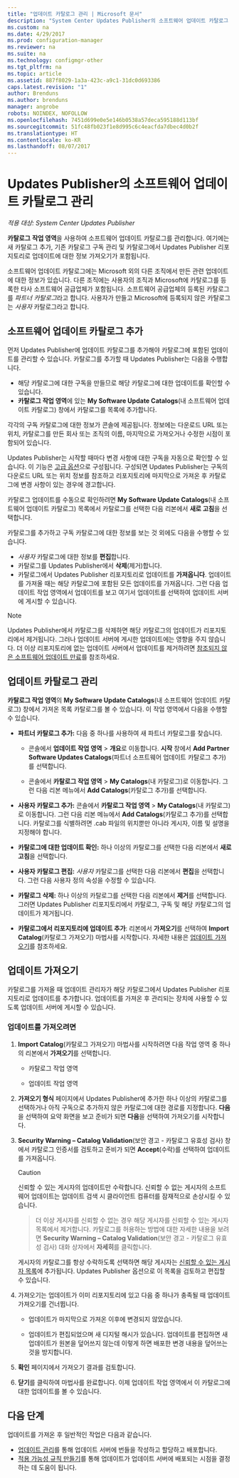 ```yaml
---
title: "업데이트 카탈로그 관리 | Microsoft 문서"
description: "System Center Updates Publisher의 소프트웨어 업데이트 카탈로그 관리"
ms.custom: na
ms.date: 4/29/2017
ms.prod: configuration-manager
ms.reviewer: na
ms.suite: na
ms.technology: configmgr-other
ms.tgt_pltfrm: na
ms.topic: article
ms.assetid: 887f8029-1a3a-423c-a9c1-31dc0d693386
caps.latest.revision: "1"
author: Brenduns
ms.author: brenduns
manager: angrobe
robots: NOINDEX, NOFOLLOW
ms.openlocfilehash: 7451d699e0e5e146b0538a57deca595188d113bf
ms.sourcegitcommit: 51fc48fb023f1e8d995c6c4eacfda7dbec4d0b2f
ms.translationtype: HT
ms.contentlocale: ko-KR
ms.lasthandoff: 08/07/2017
---
```

# <a name="manage-software-update-catalogs-in-updates-publisher"></a>Updates Publisher의 소프트웨어 업데이트 카탈로그 관리

*적용 대상: System Center Updates Publisher*

**카탈로그** **작업 영역**을 사용하여 소프트웨어 업데이트 카탈로그를 관리합니다. 여기에는 새 카탈로그 추가, 기존 카탈로그 구독 관리 및 카탈로그에서 Updates Publisher 리포지토리로 업데이트에 대한 정보 가져오기가 포함됩니다.

소프트웨어 업데이트 카탈로그에는 Microsoft 외의 다른 조직에서 만든 관련 업데이트에 대한 정보가 있습니다. 다른 조직에는 사용자의 조직과 Microsoft에 카탈로그를 등록한 타사 소프트웨어 공급업체가 포함됩니다. 소프트웨어 공급업체의 등록된 카탈로그를 *파트너 카탈로그*라고 합니다. 사용자가 만들고 Microsoft에 등록되지 않은 카탈로그는 *사용자* 카탈로그라고 합니다.

## <a name="add-software-update-catalogs"></a>소프트웨어 업데이트 카탈로그 추가
먼저 Updates Publisher에 업데이트 카탈로그를 추가해야 카탈로그에 포함된 업데이트를 관리할 수 있습니다. 카탈로그를 추가할 때 Updates Publisher는 다음을 수행합니다.
-   해당 카탈로그에 대한 구독을 만들므로 해당 카탈로그에 대한 업데이트를 확인할 수 있습니다.
-   **카탈로그 작업 영역**에 있는 **My Software Update Catalogs**(내 소프트웨어 업데이트 카탈로그) 창에서 카탈로그를 목록에 추가합니다.  

각각의 구독 카탈로그에 대한 정보가 콘솔에 제공됩니다. 정보에는 다운로드 URL 또는 위치, 카탈로그를 만든 회사 또는 조직의 이름, 마지막으로 가져오거나 수정한 시점이 포함되어 있습니다.

Updates Publisher는 시작할 때마다 변경 사항에 대한 구독을 자동으로 확인할 수 있습니다. 이 기능은 [고급 옵션](/sccm/sum/tools/updates-publisher-options#advanced)으로 구성됩니다. 구성되면 Updates Publisher는 구독의 다운로드 URL 또는 위치 정보를 참조하고 리포지토리에 마지막으로 가져온 후 카탈로그에 변경 사항이 있는 경우에 경고합니다.

카탈로그 업데이트를 수동으로 확인하려면 **My Software Update Catalogs**(내 소프트웨어 업데이트 카탈로그) 목록에서 카탈로그를 선택한 다음 리본에서 **새로 고침**을 선택합니다.

카탈로그를 추가하고 구독 카탈로그에 대한 정보를 보는 것 외에도 다음을 수행할 수 있습니다.
-  *사용자* 카탈로그에 대한 정보를 **편집**합니다.
-  카탈로그를 Updates Publisher에서 **삭제**(제거)합니다.
-  카탈로그에서 Updates Publisher 리포지토리로 업데이트를 **가져옵니다**. 업데이트를 가져올 때는 해당 카탈로그에 포함된 모든 업데이트를 가져옵니다. 그런 다음 업데이트 작업 영역에서 업데이트를 보고 여기서 업데이트를 선택하여 업데이트 서버에 게시할 수 있습니다.

> [!NOTE]   
> Updates Publisher에서 카탈로그를 삭제하면 해당 카탈로그의 업데이트가 리포지토리에서 제거됩니다. 그러나 업데이트 서버에 게시한 업데이트에는 영향을 주지 않습니다. 더 이상 리포지토리에 없는 업데이트 서버에서 업데이트를 제거하려면 [참조되지 않은 소프트웨어 업데이트 만료](/sccm/sum/tools/updates-publisher-options#expire-unreferenced-software-updates)를 참조하세요.

## <a name="manage-update-catalogs"></a>업데이트 카탈로그 관리
**카탈로그 작업 영역**의 **My Software Update Catalogs**(내 소프트웨어 업데이트 카탈로그) 창에서 가져온 목록 카탈로그를 볼 수 있습니다. 이 작업 영역에서 다음을 수행할 수 있습니다.

-   **파트너 카탈로그 추가:** 다음 중 하나를 사용하여 새 파트너 카탈로그를 찾습니다.

    -   콘솔에서 **업데이트 작업 영역** > **개요**로 이동합니다. **시작** 창에서 **Add Partner Software Updates Catalogs**(파트너 소프트웨어 업데이트 카탈로그 추가)를 선택합니다.

    -   콘솔에서 **카탈로그 작업 영역** > **My Catalogs**(내 카탈로그)로 이동합니다. 그런 다음 리본 메뉴에서 **Add Catalogs**(카탈로그 추가)를 선택합니다.

-   **사용자 카탈로그 추가:** 콘솔에서 **카탈로그 작업 영역** > **My Catalogs**(내 카탈로그)로 이동합니다. 그런 다음 리본 메뉴에서 **Add Catalogs**(카탈로그 추가)를 선택합니다. 카탈로그를 식별하려면 .cab 파일의 위치뿐만 아니라 게시자, 이름 및 설명을 지정해야 합니다.


-   **카탈로그에 대한 업데이트 확인:** 하나 이상의 카탈로그를 선택한 다음 리본에서 **새로 고침**을 선택합니다.

-   **사용자 카탈로그 편집:** *사용자* 카탈로그를 선택한 다음 리본에서 **편집**을 선택합니다. 그런 다음 사용자 정의 속성을 수정할 수 있습니다.

-   **카탈로그 삭제:** 하나 이상의 카탈로그를 선택한 다음 리본에서 **제거**를 선택합니다. 그러면 Updates Publisher 리포지토리에서 카탈로그, 구독 및 해당 카탈로그의 업데이트가 제거됩니다.

-   **카탈로그에서 리포지토리에 업데이트 추가**: 리본에서 **가져오기**를 선택하여 **Import Catalog**(카탈로그 가져오기) 마법사를 시작합니다. 자세한 내용은 [업데이트 가져오기](#import-updates)를 참조하세요.

## <a name="import-updates"></a>업데이트 가져오기
카탈로그를 가져올 때 업데이트 관리자가 해당 카탈로그에서 Updates Publisher 리포지토리로 업데이트를 추가합니다. 업데이트를 가져온 후 관리되는 장치에 사용할 수 있도록 업데이트 서버에 게시할 수 있습니다.

### <a name="to-import-updates"></a>업데이트를 가져오려면
1.  **Import Catalog**(카탈로그 가져오기) 마법사를 시작하려면 다음 작업 영역 중 하나의 리본에서 **가져오기**를 선택합니다.

    -   카탈로그 작업 영역

    -   업데이트 작업 영역

2.  **가져오기 형식** 페이지에서 Updates Publisher에 추가한 하나 이상의 카탈로그를 선택하거나 아직 구독으로 추가하지 않은 카탈로그에 대한 경로를 지정합니다. **다음**을 선택하여 요약 화면을 보고 준비가 되면 **다음**을 선택하여 가져오기를 시작합니다.

3.  **Security Warning – Catalog Validation**(보안 경고 - 카탈로그 유효성 검사) 창에서 카탈로그 인증서를 검토하고 준비가 되면 **Accept**(수락)를 선택하여 업데이트를 가져옵니다.

    > [!CAUTION]    
    > 신뢰할 수 있는 게시자의 업데이트만 수락합니다. 신뢰할 수 없는 게시자의 소프트웨어 업데이트는 업데이트 검색 시 클라이언트 컴퓨터를 잠재적으로 손상시킬 수 있습니다.

    >  더 이상 게시자를 신뢰할 수 없는 경우 해당 게시자를 신뢰할 수 있는 게시자 목록에서 제거합니다. 카탈로그를 허용하는 방법에 대한 자세한 내용을 보려면 **Security Warning – Catalog Validation**(보안 경고 - 카탈로그 유효성 검사) 대화 상자에서 **자세히**를 클릭합니다.

    게시자의 카탈로그를 항상 수락하도록 선택하면 해당 게시자는 [신뢰할 수 있는 게시자 목록](/sccm/sum/tools/updates-publisher-options#trusted-publishers)에 추가됩니다. Updates Publisher 옵션으로 이 목록을 검토하고 편집할 수 있습니다.

4.  가져오기는 업데이트가 이미 리포지토리에 있고 다음 중 하나가 충족될 때 업데이트 가져오기를 건너뜁니다.

    -   업데이트가 마지막으로 가져온 이후에 변경되지 않았습니다.

    -   업데이트가 편집되었으며 새 디지털 해시가 있습니다. 업데이트를 편집하면 새 업데이트가 원본을 덮어쓰지 않는데 이렇게 하면 배포한 변경 내용을 덮어쓰는 것을 방지합니다.

5.  **확인** 페이지에서 가져오기 결과를 검토합니다.

6.  **닫기**를 클릭하여 마법사를 완료합니다. 이제 업데이트 작업 영역에서 이 카탈로그에 대한 업데이트를 볼 수 있습니다.

## <a name="next-steps"></a>다음 단계
업데이트를 가져온 후 일반적인 작업은 다음과 같습니다.
-   [업데이트 관리](/sccm/sum/tools/manage-updates-with-updates-publisher)를 통해 업데이트 서버에 번들을 작성하고 할당하고 배포합니다.
-   [적용 가능성 규칙 만들기](/sccm/sum/tools/updates-publisher-applicability-rules)를 통해 업데이트가 업데이트 서버에 배포되는 시점을 결정하는 데 도움이 됩니다.

